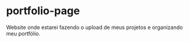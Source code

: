 # portfolio-page

Website onde estarei fazendo o upload de meus projetos e organizando meu portfólio.
